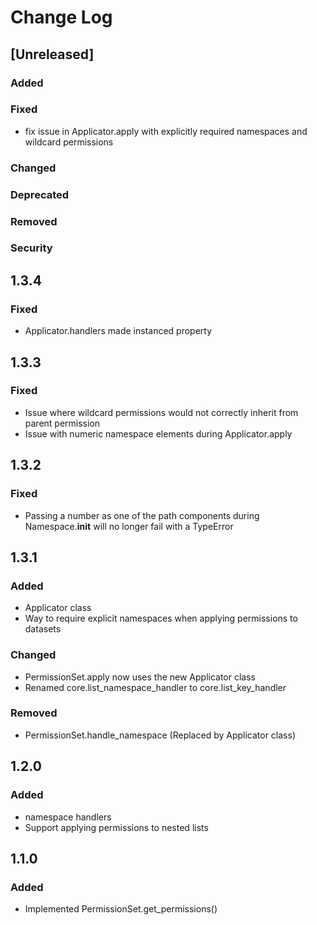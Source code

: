 
# Change Log

## [Unreleased]
### Added
### Fixed
- fix issue in Applicator.apply with explicitly required namespaces and wildcard permissions
### Changed
### Deprecated
### Removed
### Security

## 1.3.4

### Fixed

- Applicator.handlers made instanced property

## 1.3.3

### Fixed

- Issue where wildcard permissions would not correctly inherit from parent permission
- Issue with numeric namespace elements during Applicator.apply

## 1.3.2

### Fixed

- Passing a number as one of the path components during Namespace.__init__ will no longer fail with a TypeError

## 1.3.1

### Added

- Applicator class
- Way to require explicit namespaces when applying permissions to datasets

### Changed

- PermissionSet.apply now uses the new Applicator class
- Renamed core.list_namespace_handler to core.list_key_handler

### Removed

- PermissionSet.handle_namespace (Replaced by Applicator class)


## 1.2.0

### Added

- namespace handlers
- Support applying permissions to nested lists


## 1.1.0

### Added

- Implemented PermissionSet.get_permissions()

